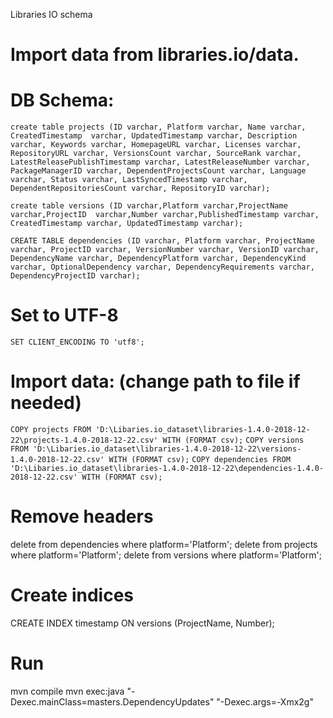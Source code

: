 Libraries IO schema

# Import data from libraries.io/data.

# DB Schema:
`create table projects (ID varchar, Platform varchar, Name varchar, CreatedTimestamp  varchar, UpdatedTimestamp varchar, Description varchar, Keywords varchar, HomepageURL varchar, Licenses varchar, RepositoryURL varchar, VersionsCount varchar, SourceRank varchar, LatestReleasePublishTimestamp varchar, LatestReleaseNumber varchar, PackageManagerID varchar, DependentProjectsCount varchar, Language varchar, Status varchar, LastSyncedTimestamp varchar, DependentRepositoriesCount varchar, RepositoryID varchar);`

`create table versions (ID varchar,Platform varchar,ProjectName varchar,ProjectID  varchar,Number varchar,PublishedTimestamp varchar, CreatedTimestamp varchar, UpdatedTimestamp varchar);`

`CREATE TABLE dependencies (ID varchar, Platform varchar, ProjectName varchar, ProjectID varchar, VersionNumber varchar, VersionID varchar, DependencyName varchar, DependencyPlatform varchar, DependencyKind varchar, OptionalDependency varchar, DependencyRequirements varchar, DependencyProjectID varchar);`

# Set to UTF-8
`SET CLIENT_ENCODING TO 'utf8';`

# Import data: (change path to file if needed)
`COPY projects FROM 'D:\Libaries.io_dataset\libraries-1.4.0-2018-12-22\projects-1.4.0-2018-12-22.csv' WITH (FORMAT csv);`
`COPY versions FROM 'D:\Libaries.io_dataset\libraries-1.4.0-2018-12-22\versions-1.4.0-2018-12-22.csv' WITH (FORMAT csv);`
`COPY dependencies FROM 'D:\Libaries.io_dataset\libraries-1.4.0-2018-12-22\dependencies-1.4.0-2018-12-22.csv' WITH (FORMAT csv);`

# Remove headers
delete from dependencies where platform='Platform';
delete from projects where platform='Platform';
delete from versions where platform='Platform';

# Create indices
CREATE INDEX timestamp ON versions (ProjectName, Number);



# Run
mvn compile
mvn exec:java "-Dexec.mainClass=masters.DependencyUpdates" "-Dexec.args=-Xmx2g"